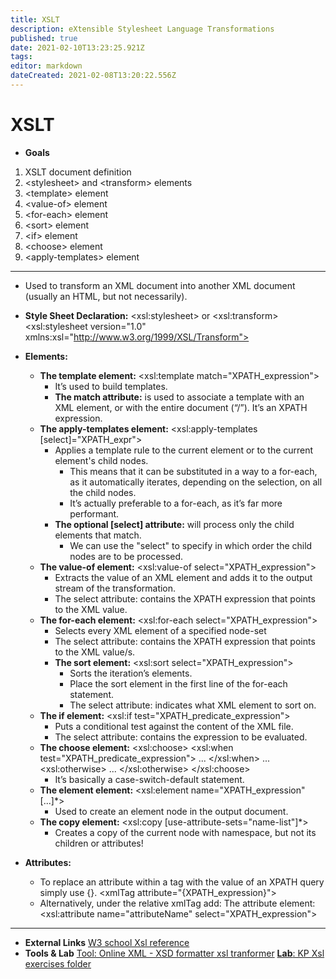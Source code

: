 ```yaml
---
title: XSLT
description: eXtensible Stylesheet Language Transformations
published: true
date: 2021-02-10T13:23:25.921Z
tags: 
editor: markdown
dateCreated: 2021-02-08T13:20:22.556Z
---
```


# XSLT

- **Goals**
1. XSLT document definition
2. &lt;stylesheet> and &lt;transform> elements
3. &lt;template> element
4. &lt;value-of> element
5. &lt;for-each> element
6. &lt;sort> element
7. &lt;if> element
8. &lt;choose> element
9. &lt;apply-templates> element

---

- Used to transform an XML document into another XML document (usually an HTML, but not necessarily). 
- **Style Sheet Declaration:** \<xsl:stylesheet> or \<xsl:transform>
															\<xsl:stylesheet 	version="1.0" xmlns:xsl="http://www.w3.org/1999/XSL/Transform">
- **Elements:**
	- **The template element:** 	\<xsl:template match="XPATH_expression">
		- It’s used to build templates.
		- **The match attribute:** is used to associate a template with an XML element, or with the entire document (“/”). It’s an XPATH expression.
	- **The apply-templates element:** \<xsl:apply-templates [select]="XPATH_expr">
		- Applies a template rule to the current element or to the current element's child nodes.
			- This means that it can be substituted in a way to a for-each, as it automatically iterates, 				depending on the selection, on all the child nodes.
			- It’s actually preferable to a for-each, as it’s far more performant.
		- **The optional [select] attribute:** will process only the child elements that match.
			- We can use the "select" to specify in which order the child nodes are to be processed.
	- **The value-of element:** \<xsl:value-of select="XPATH_expression">
		- Extracts the value of an XML element and adds it to the output stream of the transformation.
		- The select attribute: contains the XPATH expression that points to the XML value.
	- **The for-each element:** \<xsl:for-each select="XPATH_expression">
		- Selects every XML element of a specified node-set
		- The select attribute: contains the XPATH expression that points to the XML value/s.
		- **The sort element:** \<xsl:sort select="XPATH_expression">
			- Sorts the iteration’s elements.
			- Place the sort element in the first line of the for-each statement.
			- The select attribute: indicates what XML element to sort on.
	- **The if element:** \<xsl:if test="XPATH_predicate_expression">
		- Puts a conditional test against the content of the XML file.
		- The select attribute: contains the expression to be evaluated.
	- **The choose element:** 	\<xsl:choose>
                              \<xsl:when test="XPATH_predicate_expression">
                              ... \</xsl:when> ...
                              \<xsl:otherwise>
                              ... </xsl:otherwise>
                              </xsl:choose>
		- It’s basically a case-switch-default statement. 
	- **The element element:** 	\<xsl:element name="XPATH_expression" [...]*>
		- Used to create an element node in the output document.
	- **The copy element:** 		\<xsl:copy [use-attribute-sets="name-list"]*>
		- Creates a copy of the current node with namespace, but not its children or attributes!

- **Attributes:**
	- To replace an attribute within a tag with the value of an XPATH query simply use {}. 
		\<xmlTag attribute="{XPATH_expression}">
	- Alternatively, under the relative xmlTag add: The attribute element:
		\<xsl:attribute name="attributeName" select="XPATH_expression">

---

- **External Links**
[W3 school Xsl reference](https://www.w3schools.com/xml/xsl_intro.asp)
- **Tools & Lab**
[Tool: Online XML - XSD formatter xsl tranformer](http://www.freeformatter.com/xsl-transformer.html)
[**Lab**: KP Xsl exercises folder](https://drive.google.com/open?id=0BydghG4Au4HfWkpkNk1wTmNlRkE)